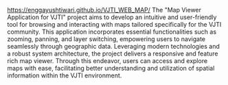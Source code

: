 https://enggayushtiwari.github.io/VJTI_WEB_MAP/
 The "Map Viewer Application for VJTI" project aims to
 develop an intuitive and user-friendly tool for browsing and
 interacting with maps tailored specifically for the VJTI
 community. This application incorporates essential
 functionalities such as zooming, panning, and layer
 switching, empowering users to navigate seamlessly
 through geographic data. 
Leveraging modern technologies and a robust system
 architecture, the project delivers a responsive and feature
rich map viewer. Through this endeavor, users can access
 and explore maps with ease, facilitating better
 understanding and utilization of spatial information within
 the VJTI environment. 
